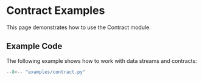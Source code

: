 # Contract Examples

This page demonstrates how to use the Contract module.

## Example Code

The following example shows how to work with data streams and contracts:

```python
--8<-- "examples/contract.py"
```